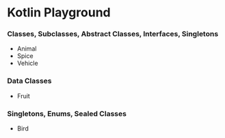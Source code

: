 # Kotlin Playground

### Classes, Subclasses, Abstract Classes, Interfaces, Singletons
- Animal
- Spice
- Vehicle


### Data Classes
- Fruit

### Singletons, Enums, Sealed Classes
- Bird
